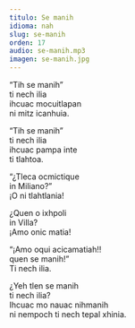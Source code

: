 ```yaml
---
titulo: Se manih
idioma: nah
slug: se-manih
orden: 17
audio: se-manih.mp3
imagen: se-manih.jpg
---
```


“Tih se manih”<br>
ti nech ilia <br>
ihcuac mocuitlapan <br>
ni mitz icanhuia.<br>

“Tih se manih”<br>
ti nech ilia <br>
ihcuac pampa inte <br>
ti tlahtoa.<br>

“¿Tleca ocmictique <br>
in Miliano?”<br>
¡O ni tlahtlania!<br>

¿Quen o ixhpoli<br>
in Villa?<br>
¡Amo onic matia!<br>

“¡Amo oqui acicamatiah!!<br>
quen se manih!”<br>
Ti nech ilia.<br>

¿Yeh tlen se manih <br>
ti nech ilia? <br>
Ihcuac mo nauac nihmanih<br>
ni nempoch ti nech tepal xhinia.<br>
